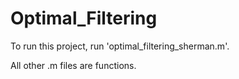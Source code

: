 # Optimal_Filtering

To run this project, run 'optimal_filtering_sherman.m'.

All other .m files are functions.
